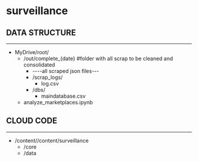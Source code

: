 # surveillance
## DATA STRUCTURE
---------------------------
* MyDrive/root/	
	* /out/complete_{date} #folder with all scrap to be cleaned and consolidated			
		* ----all scraped json files---
		* /scrap_logs/
			* log.csv
		* /dbs/
			* maindatabase.csv
	* analyze_marketplaces.ipynb

## CLOUD CODE
---------------------------
* /content//content/surveillance
  * /core
  * /data

